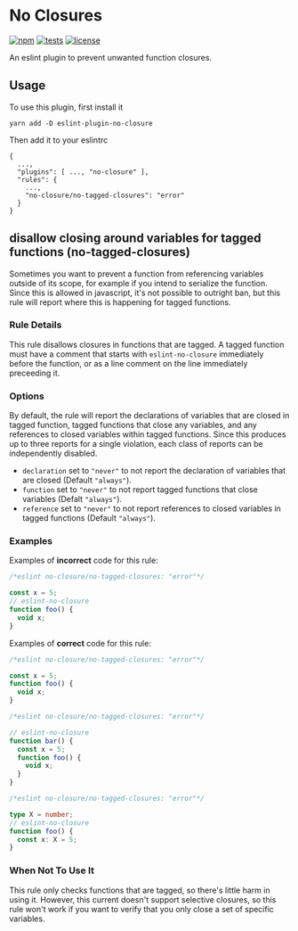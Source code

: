 # No Closures

[![npm](https://img.shields.io/npm/v/eslint-plugin-no-closure)](https://www.npmjs.com/package/eslint-plugin-no-closure)
[![tests](https://github.com/erikbrinkman/eslint-plugin-no-closure/actions/workflows/tests.yml/badge.svg)](https://github.com/erikbrinkman/eslint-plugin-no-closure/actions/workflows/tests.yml)
[![license](https://img.shields.io/github/license/erikbrinkman/eslint-plugin-no-closure)](LICENSE)

An eslint plugin to prevent unwanted function closures.

## Usage

To use this plugin, first install it
```
yarn add -D eslint-plugin-no-closure
```

Then add it to your eslintrc
```
{
  ...,
  "plugins": [ ..., "no-closure" ],
  "rules": {
    ...,
    "no-closure/no-tagged-closures": "error"
  }
}
```

## disallow closing around variables for tagged functions (no-tagged-closures)

Sometimes you want to prevent a function from referencing variables outside of its scope, for example if you intend to serialize the function.
Since this is allowed in javascript, it's not possible to outright ban, but this rule will report where this is happening for tagged functions.

### Rule Details

This rule disallows closures in functions that are tagged.
A tagged function must have a comment that starts with `eslint-no-closure` immediately before the function, or as a line comment on the line immediately preceeding it.

### Options

By default, the rule will report the declarations of variables that are closed in tagged function, tagged functions that close any variables, and any references to closed variables within tagged functions.
Since this produces up to three reports for a single violation, each class of reports can be independently disabled.

- `declaration` set to `"never"` to not report the declaration of variables that are closed (Default `"always"`).
- `function` set to `"never"` to not report tagged functions that close variables (Defalt `"always"`).
- `reference` set to `"never"` to not report references to closed variables in tagged functions (Default `"always"`).

### Examples

Examples of **incorrect** code for this rule:

```js
/*eslint no-closure/no-tagged-closures: "error"*/

const x = 5;
// eslint-no-closure
function foo() {
  void x;
}
```

Examples of **correct** code for this rule:

```js
/*eslint no-closure/no-tagged-closures: "error"*/

const x = 5;
function foo() {
  void x;
}
```

```js
/*eslint no-closure/no-tagged-closures: "error"*/

// eslint-no-closure
function bar() {
  const x = 5;
  function foo() {
    void x;
  }
}
```

```ts
/*eslint no-closure/no-tagged-closures: "error"*/

type X = number;
// eslint-no-closure
function foo() {
  const x: X = 5;
}
```

### When Not To Use It

This rule only checks functions that are tagged, so there's little harm in using it.
However, this current doesn't support selective closures, so this rule won't work if you want to verify that you only close a set of specific variables.
